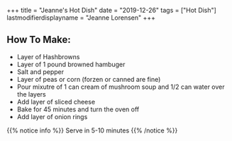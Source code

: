 +++
title = "Jeanne's Hot Dish"
date = "2019-12-26"
tags = ["Hot Dish"]
lastmodifierdisplayname = "Jeanne Lorensen"
+++

## How To Make:

* Layer of Hashbrowns
* Layer of 1 pound browned hambuger
* Salt and pepper
* Layer of peas or corn (forzen or canned are fine) 
* Pour mixutre of 1 can cream of mushroom soup and  1/2 can water over the layers
* Add layer of sliced cheese
* Bake for 45 minutes and turn the oven off
* Add layer of onion rings

{{% notice info %}}
Serve in 5-10 minutes
{{% /notice %}}

